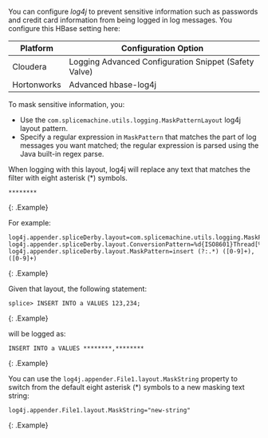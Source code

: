 
You can configure _log4j_ to prevent sensitive information such as passwords and credit card information from being logged in log messages. You configure this HBase setting here:

<table>
    <col />
    <col />
    <thead>
        <tr>
            <th>Platform</th>
            <th>Configuration Option</th>
        </tr>
    </thead>
    <tbody>
        <tr>
            <td>Cloudera</td>
            <td class="CodeFont">Logging Advanced Configuration Snippet (Safety Valve)</td>
        </tr>
        <tr>
            <td>Hortonworks</td>
            <td class="CodeFont">Advanced hbase-log4j</td>
        </tr>
    </tbody>
</table>

To mask sensitive information, you:

* Use the `com.splicemachine.utils.logging.MaskPatternLayout` log4j layout pattern.
* Specify a regular expression in `MaskPattern` that matches the part of log messages you want matched; the regular expression is parsed using the Java built-in regex parse.

When logging with this layout, log4j will replace any text that matches the filter with eight asterisk (*) symbols.

```
********
```
{: .Example}

For example:
```
log4j.appender.spliceDerby.layout=com.splicemachine.utils.logging.MaskPatternLayout
log4j.appender.spliceDerby.layout.ConversionPattern=%d{ISO8601}Thread[%t%m%n
log4j.appender.spliceDerby.layout.MaskPattern=insert (?:.*) ([0-9]+),([0-9]+)
```
{: .Example}

Given that layout, the following statement:

```
splice> INSERT INTO a VALUES 123,234;
```
{: .Example}

will be logged as:

```
INSERT INTO a VALUES ********,********
```
{: .Example}

You can use the `log4j.appender.File1.layout.MaskString` property to switch from the default eight asterisk (*) symbols to a new masking text string: 

```
log4j.appender.File1.layout.MaskString="new-string"
```
{: .Example}
